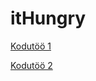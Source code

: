itHungry
========

<a href="https://github.com/aomaesalu/itHungry/wiki/Kodut%C3%B6%C3%B6-1">Kodutöö 1</a>

<a href="https://github.com/aomaesalu/itHungry/wiki/Kodut%C3%B6%C3%B6-2">Kodutöö 2</a>
